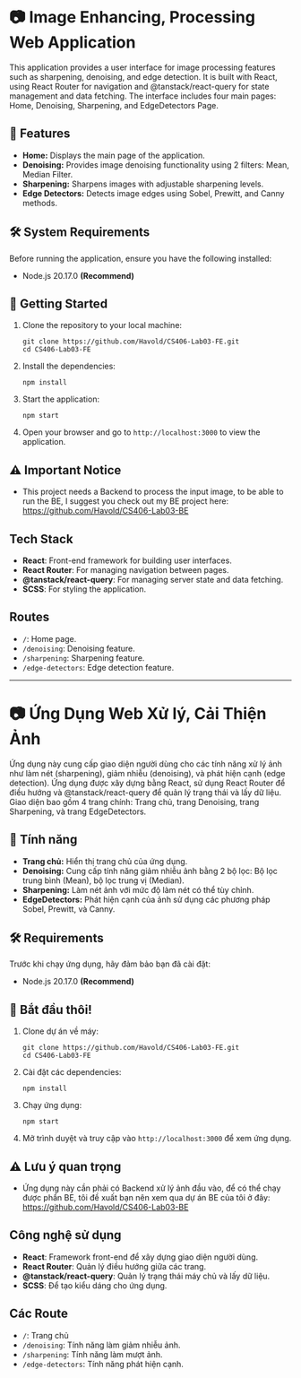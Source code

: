 # 📷 Image Enhancing, Processing Web Application

This application provides a user interface for image processing features such as sharpening, denoising, and edge detection. It is built with React, using React Router for navigation and @tanstack/react-query for state management and data fetching. The interface includes four main pages: Home, Denoising, Sharpening, and EdgeDetectors Page.

## 🌟 Features
- **Home:** Displays the main page of the application.
- **Denoising:** Provides image denoising functionality using 2 filters: Mean, Median Filter.
- **Sharpening:** Sharpens images with adjustable sharpening levels.
- **Edge Detectors:** Detects image edges using Sobel, Prewitt, and Canny methods.

## 🛠️ System Requirements

Before running the application, ensure you have the following installed:
- Node.js 20.17.0 __(Recommend)__

## 🚀 Getting Started
1. Clone the repository to your local machine:
    ```
    git clone https://github.com/Havold/CS406-Lab03-FE.git
    cd CS406-Lab03-FE
    ```

2. Install the dependencies:
    ```
    npm install
    ```

3. Start the application:
    ```
    npm start
    ```

4. Open your browser and go to `http://localhost:3000` to view the application.

## ⚠️ Important Notice
- This project needs a Backend to process the input image, to be able to run the BE, I suggest you check out my BE project here: https://github.com/Havold/CS406-Lab03-BE

## Tech Stack
- **React**: Front-end framework for building user interfaces.
- **React Router**: For managing navigation between pages.
- **@tanstack/react-query**: For managing server state and data fetching.
- **SCSS**: For styling the application.

## Routes
- `/`: Home page.
- `/denoising`: Denoising feature.
- `/sharpening`: Sharpening feature.
- `/edge-detectors`: Edge detection feature.
----------------------------------------------------------------------------------------
# 📷 Ứng Dụng Web Xử lý, Cải Thiện Ảnh 

Ứng dụng này cung cấp giao diện người dùng cho các tính năng xử lý ảnh như làm nét (sharpening), giảm nhiễu (denoising), và phát hiện cạnh (edge detection). Ứng dụng được xây dựng bằng React, sử dụng React Router để điều hướng và @tanstack/react-query để quản lý trạng thái và lấy dữ liệu. Giao diện bao gồm 4 trang chính: Trang chủ, trang Denoising, trang Sharpening, và trang EdgeDetectors.


## 🌟 Tính năng
- **Trang chủ:** Hiển thị trang chủ của ứng dụng.
- **Denoising:** Cung cấp tính năng giảm nhiễu ảnh bằng 2 bộ lọc: Bộ lọc trung bình (Mean), bộ lọc trung vị (Median).
- **Sharpening:** Làm nét ảnh với mức độ làm nét có thể tùy chỉnh.
- **EdgeDetectors:** Phát hiện cạnh của ảnh sử dụng các phương pháp Sobel, Prewitt, và Canny.

## 🛠️ Requirements

Trước khi chạy ứng dụng, hãy đảm bảo bạn đã cài đặt:
- Node.js 20.17.0 __(Recommend)__

## 🚀 Bắt đầu thôi!
1. Clone dự án về máy:
    ```
    git clone https://github.com/Havold/CS406-Lab03-FE.git
    cd CS406-Lab03-FE
    ```

2. Cài đặt các dependencies:
    ```
    npm install
    ```

3. Chạy ứng dụng:
    ```
    npm start
    ```

4. Mở trình duyệt và truy cập vào `http://localhost:3000` để xem ứng dụng.

## ⚠️ Lưu ý quan trọng
- Ứng dụng này cần phải có Backend xử lý ảnh đầu vào, để có thể chạy được phẩn BE, tôi đề xuất bạn nên xem qua dự án BE của tôi ở đây: https://github.com/Havold/CS406-Lab03-BE

## Công nghệ sử dụng
- **React**: Framework front-end để xây dựng giao diện người dùng.
- **React Router**: Quản lý điều hướng giữa các trang.
- **@tanstack/react-query**: Quản lý trạng thái máy chủ và lấy dữ liệu.
- **SCSS**: Để tạo kiểu dáng cho ứng dụng.

## Các Route
- `/`: Trang chủ
- `/denoising`: Tính năng làm giảm nhiễu ảnh.
- `/sharpening`: Tính năng làm mượt ảnh.
- `/edge-detectors`: Tính năng phát hiện cạnh.
